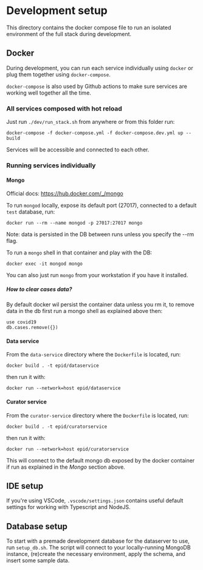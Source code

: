 # Development setup

This directory contains the docker compose file to run an isolated environment of the full stack during development.

## Docker

During development, you can run each service individually using `docker` or plug them together using `docker-compose`.

`docker-compose` is also used by Github actions to make sure services are working well together all the time.

### All services composed with hot reload

Just run `./dev/run_stack.sh` from anywhere or from this folder run:

```
docker-compose -f docker-compose.yml -f docker-compose.dev.yml up --build
```

Services will be accessible and connected to each other.

### Running services individually

#### Mongo

Official docs: https://hub.docker.com/_/mongo

To run `mongod` locally, expose its default port (27017), connected to a default `test` database, run:

```
docker run --rm --name mongod -p 27017:27017 mongo
```

Note: data is persisted in the DB between runs unless you specify the --rm flag.

To run a `mongo` shell in that container and play with the DB:

```
docker exec -it mongod mongo
```

You can also just run `mongo` from your workstation if you have it installed.

##### How to clear cases data?

By default docker wil persist the container data unless you rm it, to remove data in the db first run a mongo shell as explained above then:

```
use covid19
db.cases.remove({})
```

#### Data service

From the `data-service` directory where the `Dockerfile` is located, run:

```
docker build . -t epid/dataservice
```

then run it with:

```
docker run --network=host epid/dataservice
```

#### Curator service

From the `curator-service` directory where the `Dockerfile` is located, run:

```
docker build . -t epid/curatorservice
```

then run it with:

```
docker run --network=host epid/curatorservice
```

This will connect to the default mongo db exposed by the docker container if run as explained in the _Mongo_ section above.

## IDE setup

If you're using VSCode, `.vscode/settings.json` contains useful default settings for working with Typescript and NodeJS.

## Database setup

To start with a premade development database for the dataserver to use, run `setup_db.sh`. The
script will connect to your locally-running MongoDB instance, (re)create the necessary environment,
apply the schema, and insert some sample data.